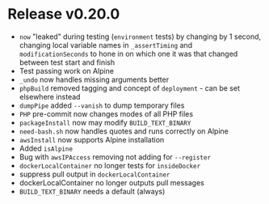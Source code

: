 # Release v0.20.0

- `now` "leaked" during testing (`environment` tests) by changing by 1 second, changing local variable names in `_assertTiming` and `modificationSeconds` to hone in on which one it was that changed between test start and finish
- Test passing work on Alpine
- `_undo` now handles missing arguments better
- `phpBuild` removed tagging and concept of `deployment` - can be set elsewhere instead
- `dumpPipe` added `--vanish` to dump temporary files
- `PHP` pre-commit now changes modes of all PHP files
- `packageInstall` now may modify `BUILD_TEXT_BINARY`
- `need-bash.sh` now handles quotes and runs correctly on Alpine
- `awsInstall` now supports Alpine installation
- Added `isAlpine`
- Bug with `awsIPAccess` removing not adding for `--register`
- `dockerLocalContainer` no longer tests for `insideDocker`
- suppress pull output in `dockerLocalContainer`
- dockerLocalContainer no longer outputs pull messages
- `BUILD_TEXT_BINARY` needs a default (always)
